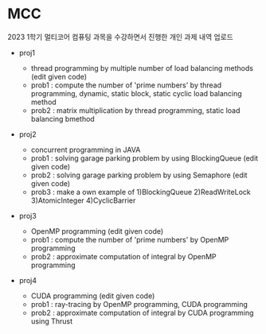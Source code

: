 # MCC
2023 1학기 멀티코어 컴퓨팅 과목을 수강하면서 진행한 개인 과제 내역 업로드

- proj1
  - thread programming by multiple number of load balancing methods (edit given code)
  - prob1 : compute the number of 'prime numbers' by thread programming, dynamic, static block, static cyclic load balancing method
  - prob2 : matrix multiplication by thread programming, static load balancing bmethod
    
- proj2
  - concurrent programming in JAVA
  - prob1 : solving garage parking problem by using BlockingQueue (edit given code)
  - prob2 : solving garage parking problem by using Semaphore (edit given code)
  - prob3 : make a own example of 1)BlockingQueue 2)ReadWriteLock 3)AtomicInteger 4)CyclicBarrier

- proj3
  - OpenMP programming (edit given code)
  - prob1 : compute the number of 'prime numbers' by OpenMP programming
  - prob2 : approximate computation of integral by OpenMP programming
    
- proj4
  - CUDA programming (edit given code)
  - prob1 : ray-tracing by OpenMP programming, CUDA programming
  - prob2 : approximate computation of integral by CUDA programming using Thrust
